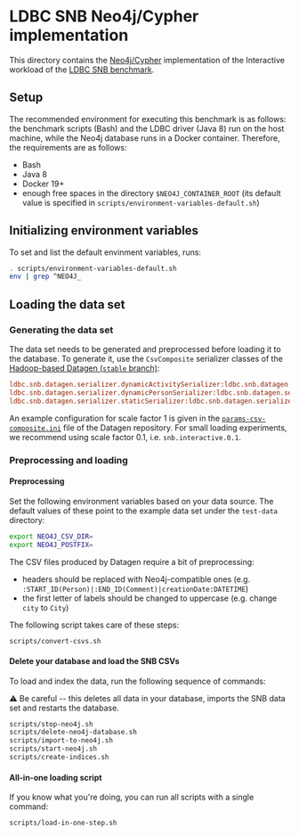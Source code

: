 # LDBC SNB Neo4j/Cypher implementation

This directory contains the [Neo4j/Cypher](http://www.opencypher.org/) implementation of the Interactive workload of the [LDBC SNB benchmark](https://github.com/ldbc/ldbc_snb_docs).

## Setup

The recommended environment for executing this benchmark is as follows: the benchmark scripts (Bash) and the LDBC driver (Java 8) run on the host machine, while the Neo4j database runs in a Docker container. Therefore, the requirements are as follows:

* Bash
* Java 8
* Docker 19+
* enough free spaces in the directory `$NEO4J_CONTAINER_ROOT` (its default value is specified in `scripts/environment-variables-default.sh`)

## Initializing environment variables

To set and list the default envinment variables, runs:

```bash
. scripts/environment-variables-default.sh
env | grep ^NEO4J_
```

## Loading the data set

### Generating the data set

The data set needs to be generated and preprocessed before loading it to the database. To generate it, use the `CsvComposite` serializer classes of the [Hadoop-based Datagen (`stable` branch)](https://github.com/ldbc/ldbc_snb_datagen/tree/stable):

```ini
ldbc.snb.datagen.serializer.dynamicActivitySerializer:ldbc.snb.datagen.serializer.snb.csv.dynamicserializer.activity.CsvCompositeDynamicActivitySerializer
ldbc.snb.datagen.serializer.dynamicPersonSerializer:ldbc.snb.datagen.serializer.snb.csv.dynamicserializer.person.CsvCompositeDynamicPersonSerializer
ldbc.snb.datagen.serializer.staticSerializer:ldbc.snb.datagen.serializer.snb.csv.staticserializer.CsvCompositeStaticSerializer
```

An example configuration for scale factor 1 is given in the [`params-csv-composite.ini`](https://github.com/ldbc/ldbc_snb_datagen/blob/stable/params-csv-composite.ini) file of the Datagen repository. For small loading experiments, we recommend using scale factor 0.1, i.e. `snb.interactive.0.1`.

### Preprocessing and loading

#### Preprocessing

Set the following environment variables based on your data source. The default values of these point to the example data set under the `test-data` directory:

```bash
export NEO4J_CSV_DIR=
export NEO4J_POSTFIX=
```

The CSV files produced by Datagen require a bit of preprocessing:

* headers should be replaced with Neo4j-compatible ones (e.g. `:START_ID(Person)|:END_ID(Comment)|creationDate:DATETIME`)
* the first letter of labels should be changed to uppercase (e.g. change `city` to `City`)

The following script takes care of these steps:

```bash
scripts/convert-csvs.sh
```

#### Delete your database and load the SNB CSVs

To load and index the data, run the following sequence of commands:

:warning: Be careful -- this deletes all data in your database, imports the SNB data set and restarts the database.

```bash
scripts/stop-neo4j.sh
scripts/delete-neo4j-database.sh
scripts/import-to-neo4j.sh
scripts/start-neo4j.sh
scripts/create-indices.sh
```

#### All-in-one loading script

If you know what you're doing, you can run all scripts with a single command:

```bash
scripts/load-in-one-step.sh
```
